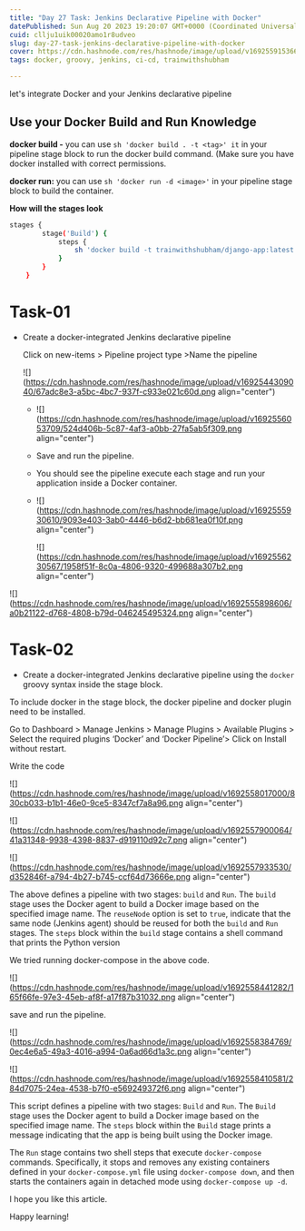 ```yaml
---
title: "Day 27 Task: Jenkins Declarative Pipeline with Docker"
datePublished: Sun Aug 20 2023 19:20:07 GMT+0000 (Coordinated Universal Time)
cuid: cllju1uik00020amo1r8udveo
slug: day-27-task-jenkins-declarative-pipeline-with-docker
cover: https://cdn.hashnode.com/res/hashnode/image/upload/v1692559153667/f422aabb-926b-483c-bacf-25cdd84d08bd.webp
tags: docker, groovy, jenkins, ci-cd, trainwithshubham

---
```


let's integrate Docker and your Jenkins declarative pipeline

## Use your Docker Build and Run Knowledge

**docker build -** you can use `sh 'docker build . -t <tag>' it` in your pipeline stage block to run the docker build command. (Make sure you have docker installed with correct permissions.

**docker run:** you can use `sh 'docker run -d <image>'` in your pipeline stage block to build the container.

**How will the stages look**

```bash
stages {
        stage('Build') {
            steps {
                sh 'docker build -t trainwithshubham/django-app:latest'
            }
        }
    }
```

# Task-01

* Create a docker-integrated Jenkins declarative pipeline
    
    Click on new-items &gt; Pipeline project type &gt;Name the pipeline
    
    ![](https://cdn.hashnode.com/res/hashnode/image/upload/v1692544309040/67adc8e3-a5bc-4bc7-937f-c933e021c60d.png align="center")
    
    * ![](https://cdn.hashnode.com/res/hashnode/image/upload/v1692556053709/524d406b-5c87-4af3-a0bb-27fa5ab5f309.png align="center")
        
    * Save and run the pipeline.
        
    * You should see the pipeline execute each stage and run your application inside a Docker container.
        
    * ![](https://cdn.hashnode.com/res/hashnode/image/upload/v1692555930610/9093e403-3ab0-4446-b6d2-bb681ea0f10f.png align="center")
        
        ![](https://cdn.hashnode.com/res/hashnode/image/upload/v1692556230567/1958f51f-8c0a-4806-9320-499688a307b2.png align="center")
        

![](https://cdn.hashnode.com/res/hashnode/image/upload/v1692555898606/a0b21122-d768-4808-b79d-046245495324.png align="center")

# Task-02

* Create a docker-integrated Jenkins declarative pipeline using the `docker` groovy syntax inside the stage block.
    

To include docker in the stage block, the docker pipeline and docker plugin need to be installed.

Go to Dashboard &gt; Manage Jenkins &gt; Manage Plugins &gt; Available Plugins &gt; Select the required plugins ‘Docker’ and ‘Docker Pipeline’&gt; Click on Install without restart.

Write the code

![](https://cdn.hashnode.com/res/hashnode/image/upload/v1692558017000/830cb033-b1b1-46e0-9ce5-8347cf7a8a96.png align="center")

![](https://cdn.hashnode.com/res/hashnode/image/upload/v1692557900064/41a31348-9938-4398-8837-d919110d92c7.png align="center")

![](https://cdn.hashnode.com/res/hashnode/image/upload/v1692557933530/d352846f-a794-4b27-b745-ccf64d73666e.png align="center")

The above defines a pipeline with two stages: `build` and `Run`. The `build` stage uses the Docker agent to build a Docker image based on the specified image name. The `reuseNode` option is set to `true`, indicate that the same node (Jenkins agent) should be reused for both the `build` and `Run` stages. The `steps` block within the `build` stage contains a shell command that prints the Python version

We tried running docker-compose in the above code.

![](https://cdn.hashnode.com/res/hashnode/image/upload/v1692558441282/165f66fe-97e3-45eb-af8f-a17f87b31032.png align="center")

save and run the pipeline.

![](https://cdn.hashnode.com/res/hashnode/image/upload/v1692558384769/0ec4e6a5-49a3-4016-a994-0a6ad66d1a3c.png align="center")

![](https://cdn.hashnode.com/res/hashnode/image/upload/v1692558410581/284d7075-24ea-4538-b7f0-e569249372f6.png align="center")

This script defines a pipeline with two stages: `Build` and `Run`. The `Build` stage uses the Docker agent to build a Docker image based on the specified image name. The `steps` block within the `Build` stage prints a message indicating that the app is being built using the Docker image.

The `Run` stage contains two shell steps that execute `docker-compose` commands. Specifically, it stops and removes any existing containers defined in your `docker-compose.yml` file using `docker-compose down`, and then starts the containers again in detached mode using `docker-compose up -d`.

I hope you like this article.

Happy learning!